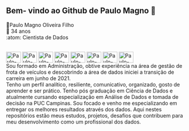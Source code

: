 
 
 ##  Bem- vindo ao Github de Paulo Magno 👋
:boy:Paulo Magno Oliveira Filho <br>
:guitar: 34 anos<br>
:atom: Cientista de Dados
 <div style = "display: inline_block"><br>
  <img align = "center" alt = "Paulo-Py" height = "30" width = "40" src="https://cdn.jsdelivr.net/gh/devicons/devicon/icons/python/python-original.svg" />
  <img align = "center" alt = "Paulo-Pd" height = "30" width = "40" src="https://cdn.jsdelivr.net/gh/devicons/devicon/icons/pandas/pandas-original.svg" />
  <img align = "center" alt = "Paulo-Np" height = "30" width = "40" src="https://cdn.jsdelivr.net/gh/devicons/devicon/icons/numpy/numpy-original.svg" />
  <img align = "center" alt = "Paulo-Sk" height = "30" width = "40" src="https://upload.wikimedia.org/wikipedia/commons/0/05/Scikit_learn_logo_small.svg" />
  <img align = "center" alt = "Paulo-Sq" height = "30" width = "40" src="https://www.svgrepo.com/show/127001/sql-file-format.svg" />
  
  <img align = "center" alt = "Paulo-Pg" height = "30" width = "40" src="https://cdn.jsdelivr.net/gh/devicons/devicon/icons/postgresql/postgresql-original-wordmark.svg" />
  <img align = "center" alt = "Paulo-Sp" height = "30" width = "40" src="https://upload.wikimedia.org/wikipedia/commons/f/f3/Apache_Spark_logo.svg" />
  <img align = "center" alt = "Paulo-Sp" height = "30" width = "40" src = "https://seekvectorlogo.com/wp-content/uploads/2022/02/databricks-vector-logo-2022.png" />
  
 </div>
Sou formado em Administração, obtive experiência na área de gestão de frota de veículos e descobrindo a área de dados iniciei a transição de carreira em junho de 2021. <br> 
Tenho um perfil analítico, resiliente, comunicativo, organizado, gosto de aprender e ser prático.  
Tenho pós graduação em Ciência de Dados e atualmente cursando especialização em Análise de Dados e tomada de decisão na PUC Campinas.    
Sou focado e venho me especializando em entregar os melhores resultados através dos dados.  
Aqui nestes repositórios estão meus estudos, projetos, desafios que contribuem para meu desenvolvimento como um profissional dos dados.

